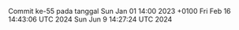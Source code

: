 Commit ke-55 pada tanggal Sun Jan 01 14:00 2023 +0100
Fri Feb 16 14:43:06 UTC 2024
Sun Jun  9 14:27:24 UTC 2024
